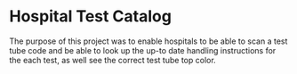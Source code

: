 # Hospital Test Catalog


The purpose of this project was to enable hospitals to be able to scan a test tube code and be able to look up the up-to date handling instructions for the each test, as well see the correct test tube top color.
